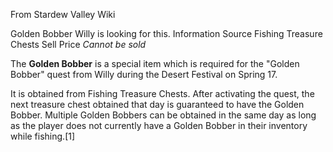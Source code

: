 From Stardew Valley Wiki

Golden Bobber Willy is looking for this. Information Source Fishing Treasure Chests Sell Price *Cannot be sold*

The **Golden Bobber** is a special item which is required for the "Golden Bobber" quest from Willy during the Desert Festival on Spring 17.

It is obtained from Fishing Treasure Chests. After activating the quest, the next treasure chest obtained that day is guaranteed to have the Golden Bobber. Multiple Golden Bobbers can be obtained in the same day as long as the player does not currently have a Golden Bobber in their inventory while fishing.\[1]